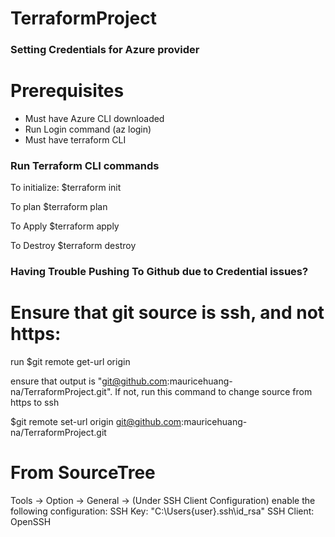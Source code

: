 # TerraformProject

### Setting Credentials for Azure provider
 # Prerequisites
 * Must have Azure CLI downloaded
 * Run Login command (az login)
 * Must have terraform CLI


### Run Terraform CLI commands

To initialize:
$terraform init

To plan
$terraform plan

To Apply
$terraform apply

To Destroy
$terraform destroy

### Having Trouble Pushing To Github due to Credential issues?

# Ensure that git source is ssh, and not https:
run $git remote get-url origin

ensure that output is "git@github.com:mauricehuang-na/TerraformProject.git". If not, run this command to change source from https to ssh

$git remote set-url origin git@github.com:mauricehuang-na/TerraformProject.git

# From SourceTree
Tools -> Option -> General -> (Under SSH Client Configuration) enable the following configuration:
SSH Key: "C:\Users\{user}\.ssh\id_rsa"
SSH Client: OpenSSH
